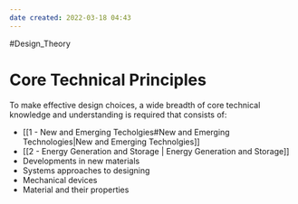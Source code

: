 ```yaml
---
date created: 2022-03-18 04:43
---
```


#Design_Theory

# Core Technical Principles

To make effective design choices, a wide breadth of core technical knowledge and understanding is required that consists of:

- [[1 - New and Emerging Techolgies#New and Emerging Technologies|New and Emerging Technolgies]]
- [[2 - Energy Generation and Storage | Energy Generation and Storage]]
- Developments in new materials
- Systems approaches to designing
- Mechanical devices
- Material and their properties
